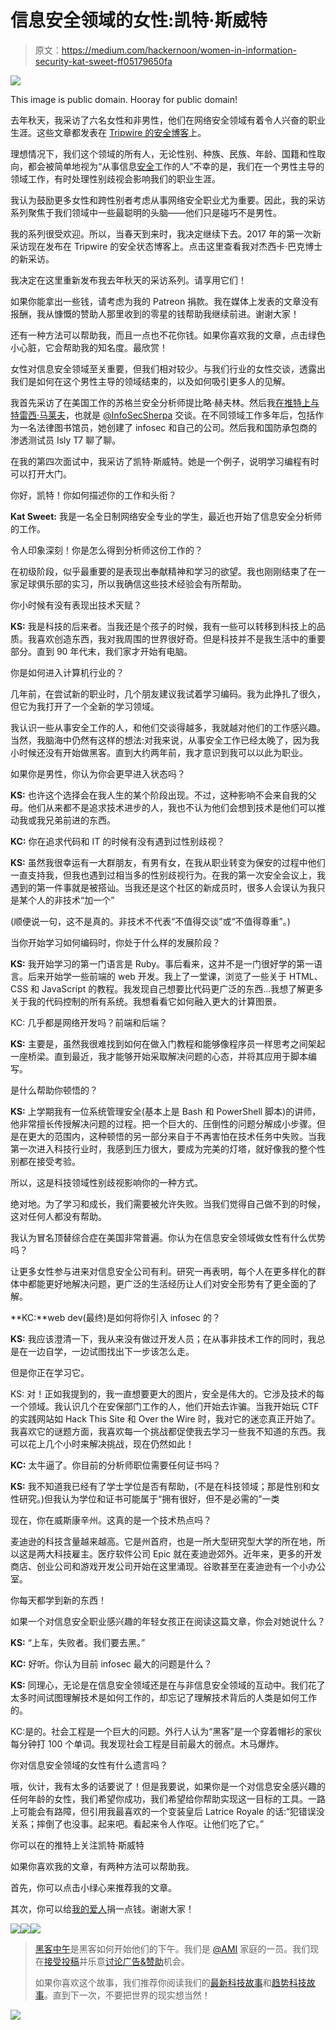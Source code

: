 # 信息安全领域的女性:凯特·斯威特

> 原文：<https://medium.com/hackernoon/women-in-information-security-kat-sweet-ff05179650fa>

![](img/35619cf809596857346ff094b2193cfb.png)

This image is public domain. Hooray for public domain!

去年秋天，我采访了六名女性和非男性，他们在网络安全领域有着令人兴奋的职业生涯。这些文章都发表在 [Tripwire 的安全博客](https://www.tripwire.com/state-of-security/)上。

理想情况下，我们这个领域的所有人，无论性别、种族、民族、年龄、国籍和性取向，都会被简单地视为“从事信息[安全](https://hackernoon.com/tagged/security)工作的人”不幸的是，我们在一个男性主导的领域工作，有时处理性别歧视会影响我们的职业生涯。

我认为鼓励更多女性和跨性别者考虑从事网络安全职业尤为重要。因此，我的采访系列聚焦于我们领域中一些最聪明的头脑——他们只是碰巧不是男性。

我的系列很受欢迎。所以，当春天到来时，我决定继续下去。2017 年的第一次新采访现在发布在 Tripwire 的安全状态博客上。点击这里查看我对杰西卡·巴克博士的新采访。

我决定在这里重新发布我去年秋天的采访系列。请享用它们！

如果你能拿出一些钱，请考虑为我的 Patreon 捐款。我在媒体上发表的文章没有报酬，我从慷慨的赞助人那里收到的零星的钱帮助我继续前进。谢谢大家！

还有一种方法可以帮助我，而且一点也不花你钱。如果你喜欢我的文章，点击绿色小心脏，它会帮助我的知名度。最欣赏！

女性对信息安全领域至关重要，但我们相对较少。与我们行业的女性交谈，透露出我们是如何在这个男性主导的领域结束的，以及如何吸引更多人的见解。

我首先采访了在美国工作的苏格兰安全分析师提比略·赫夫林。然后我[在推特上与特雷西·马莱夫](https://hackernoon.com/women-in-information-security-tracy-maleeff-e355db684955)，也就是 [@InfoSecSherpa](https://twitter.com/infosecsherpa) 交谈。在不同领域工作多年后，包括作为一名法律图书馆员，她创建了 infosec 和自己的公司。然后我和国防承包商的渗透测试员 Isly T7 聊了聊。

在我的第四次面试中，我采访了凯特·斯威特。她是一个例子，说明学习编程有时可以打开大门。

你好，凯特！你如何描述你的工作和头衔？

**Kat Sweet:** 我是一名全日制网络安全专业的学生，最近也开始了信息安全分析师的工作。

令人印象深刻！你是怎么得到分析师这份工作的？

在初级阶段，似乎最重要的是表现出奉献精神和学习的欲望。我也刚刚结束了在一家足球俱乐部的实习，所以我确信这些技术经验会有所帮助。

你小时候有没有表现出技术天赋？

**KS:** 我是科技的后来者。当我还是个孩子的时候，我有一些可以转移到科技上的品质。我喜欢创造东西，我对我周围的世界很好奇。但是科技并不是我生活中的重要部分。直到 90 年代末，我们家才开始有电脑。

你是如何进入计算机行业的？

几年前，在尝试新的职业时，几个朋友建议我试着学习编码。我为此挣扎了很久，但它为我打开了一个全新的学习领域。

我认识一些从事安全工作的人，和他们交谈得越多，我就越对他们的工作感兴趣。当然，我脑海中仍然有这样的想法:对我来说，从事安全工作已经太晚了，因为我小时候还没有开始做黑客。直到大约两年前，我才意识到我可以以此为职业。

如果你是男性，你认为你会更早进入状态吗？

**KS:** 也许这个选择会在我人生的某个阶段出现。不过，这种影响不会来自我的父母。他们从来都不是追求技术进步的人，我也不认为他们会想到技术是他们可以推动我或我兄弟前进的东西。

**KC:** 你在追求代码和 IT 的时候有没有遇到过性别歧视？

**KS:** 虽然我很幸运有一大群朋友，有男有女，在我从职业转变为保安的过程中他们一直支持我，但我也遇到过相当多的性别歧视行为。在我的第一次安全会议上，我遇到的第一件事就是被搭讪。当我还是这个社区的新成员时，很多人会误认为我只是某个人的非技术“加一个”

(顺便说一句，这不是真的。非技术不代表“不值得交谈”或“不值得尊重”。)

当你开始学习如何编码时，你处于什么样的发展阶段？

**KS:** 我开始学习的第一门语言是 Ruby。事后看来，这并不是一门很好学的第一语言。后来开始学一些前端的 web 开发。我上了一堂课，浏览了一些关于 HTML、CSS 和 JavaScript 的教程。我发现自己想要比代码更广泛的东西…我想了解更多关于我的代码控制的所有系统。我想看看它如何融入更大的计算图景。

KC: 几乎都是网络开发吗？前端和后端？

**KS:** 主要是，虽然我很难找到如何在做入门教程和能够像程序员一样思考之间架起一座桥梁。直到最近，我才能够开始采取解决问题的心态，并将其应用于脚本编写。

是什么帮助你顿悟的？

**KS:** 上学期我有一位系统管理安全(基本上是 Bash 和 PowerShell 脚本)的讲师，他非常擅长传授解决问题的过程。把一个巨大的、压倒性的问题分解成小步骤。但是在更大的范围内，这种顿悟的另一部分来自于不再害怕在技术任务中失败。当我第一次进入科技行业时，我感到压力很大，要成为完美的灯塔，就好像我的整个性别都在接受考验。

所以，这是科技领域性别歧视影响你的一种方式。

绝对地。为了学习和成长，我们需要被允许失败。当我们觉得自己做不到的时候，这对任何人都没有帮助。

我认为冒名顶替综合症在美国非常普遍。你认为在信息安全领域做女性有什么优势吗？

让更多女性参与进来对信息安全公司有利。研究一再表明，每个人在更多样化的群体中都能更好地解决问题，更广泛的生活经历让人们对安全形势有了更全面的了解。

**KC:**web dev(最终)是如何将你引入 infosec 的？

**KS:** 我应该澄清一下，我从来没有做过开发人员；在从事非技术工作的同时，我总是在一边自学，一边试图找出下一步该怎么走。

但是你正在学习它。

KS: 对！正如我提到的，我一直想要更大的图片，安全是伟大的。它涉及技术的每一个领域。我认识几个在安保部门工作的人，他们开始去诈骗。当我开始玩 CTF 的实践网站如 Hack This Site 和 Over the Wire 时，我对它的迷恋真正开始了。我喜欢它的谜题方面，我喜欢每一个挑战都促使我去学习一些我不知道的东西。我可以花上几个小时来解决挑战，现在仍然如此！

**KC:** 太牛逼了。你目前的分析师职位需要任何证书吗？

**KS:** 我不知道我已经有了学士学位是否有帮助，(不是在科技领域；那是性别和女性研究。)但我认为学位和证书可能属于“拥有很好，但不是必需的”一类

现在，你在威斯康辛州。这真的是一个技术热点吗？

麦迪逊的科技含量越来越高。它是州首府，也是一所大型研究型大学的所在地，所以这是两大科技雇主。医疗软件公司 Epic 就在麦迪逊郊外。近年来，更多的开发商店、创业公司和游戏开发公司开始在这里涌现。谷歌甚至在麦迪逊有一个小办公室。

你每天都学到新的东西！

如果一个对信息安全职业感兴趣的年轻女孩正在阅读这篇文章，你会对她说什么？

**KS:** “上车，失败者。我们要去黑。”

**KC:** 好听。你认为目前 infosec 最大的问题是什么？

**KS:** 同理心，无论是在信息安全领域还是在与非信息安全领域的互动中。我们花了太多时间试图理解技术是如何工作的，却忘记了理解技术背后的人类是如何工作的。

KC:是的。社会工程是一个巨大的问题。外行人认为“黑客”是一个穿着帽衫的家伙每分钟打 100 个单词。我发现社会工程是目前最大的弱点。木马爆炸。

你对信息安全领域的女性有什么遗言吗？

哦，伙计，我有太多的话要说了！但是我要说，如果你是一个对信息安全感兴趣的任何年龄的女性，我们希望你成功，我们希望给你帮助实现这一目标的工具。一路上可能会有路障，但引用我最喜欢的一个变装皇后 Latrice Royale 的话:“犯错误没关系；摔倒了也没事。起来吧。看起来令人作呕。让他们吃了它。”

你可以在‏的推特上关注凯特·斯威特

如果你喜欢我的文章，有两种方法可以帮助我。

首先，你可以点击小绿心来推荐我的文章。

其次，你可以给[我的爱人](https://www.patreon.com/kim_crawley)捐一点钱。谢谢大家！

[![](img/50ef4044ecd4e250b5d50f368b775d38.png)](http://bit.ly/HackernoonFB)[![](img/979d9a46439d5aebbdcdca574e21dc81.png)](https://goo.gl/k7XYbx)[![](img/2930ba6bd2c12218fdbbf7e02c8746ff.png)](https://goo.gl/4ofytp)

> [黑客中午](http://bit.ly/Hackernoon)是黑客如何开始他们的下午。我们是 [@AMI](http://bit.ly/atAMIatAMI) 家庭的一员。我们现在[接受投稿](http://bit.ly/hackernoonsubmission)并乐意[讨论广告&赞助](mailto:partners@amipublications.com)机会。
> 
> 如果你喜欢这个故事，我们推荐你阅读我们的[最新科技故事](http://bit.ly/hackernoonlatestt)和[趋势科技故事](https://hackernoon.com/trending)。直到下一次，不要把世界的现实想当然！

![](img/be0ca55ba73a573dce11effb2ee80d56.png)